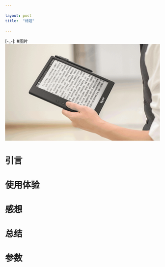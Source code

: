```yaml
---

layout: post
title:	"标题"

---
```


[-_-]: #图片 ![Topsir](/images/topsir.png)
# 引言
# 使用体验
# 感想
# 总结
# 参数
